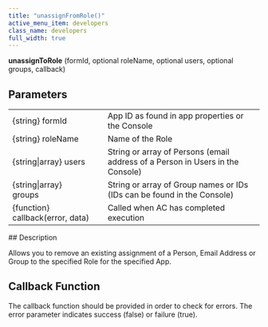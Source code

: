 ```yaml
---
title: "unassignFromRole()"
active_menu_item: developers
class_name: developers
full_width: true
---
```



**unassignToRole** (formId, optional roleName, optional users, optional groups, callback)

## Parameters

<table>
<tr>
<td width="228">
{string} formId

</td>
<td width="9">
</td>
<td width="643">
App ID as found in app properties or the Console

</td>
</tr>
<tr>
<td width="228">
{string} roleName

</td>
<td width="9">
</td>
<td width="643">
Name of the Role

</td>
</tr>
<tr>
<td width="228">
{string|array} users

</td>
<td width="9">
</td>
<td width="643">
String or array of Persons (email address of a Person in Users in the Console)

</td>
</tr>
<tr>
<td width="228">
{string|array} groups

</td>
<td width="9">
</td>
<td width="643">
String or array of Group names or IDs (IDs can be found in the Console)

</td>
</tr>
<tr>
<td width="228">
{function} callback(error, data)

</td>
<td width="9">
</td>
<td width="643">
Called when AC has completed execution

</td>
</tr>
</table>
## Description

Allows you to remove an existing assignment of a Person, Email Address or Group to the specified Role for the specified App.

## Callback Function

The callback function should be provided in order to check for errors. The error parameter indicates success (false) or failure (true).

